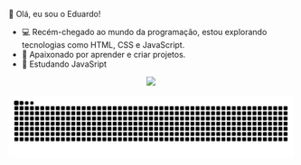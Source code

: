 👋 Olá, eu sou o Eduardo!

- 💻 Recém-chegado ao mundo da programação, estou explorando tecnologias como HTML, CSS e JavaScript.
- 🚀 Apaixonado por aprender e criar projetos.
- 🌱 Estudando JavaSript
  


<div align="center">
<p align="center"><img aling="center" src="https://visit-counter.vercel.app/counter.png?page=github.com%2FEdgss&s=40&c=ffffff&bg=00000000&no=4&ff=digi&tb=Views%3A+&ta="/></p>
</div>

<picture align="center">
  <source media="(prefers-color-scheme: dark)" srcset="https://raw.githubusercontent.com/Edgss/Edgss/output/github-contribution-grid-snake-dark.svg">
  <source media="(prefers-color-scheme: light)" srcset="https://raw.githubusercontent.com/Edgss/Edgss/output/github-contribution-grid-snake-dark.svg">
  <img align="center" alt="github contribution grid snake animation" src="https://raw.githubusercontent.com/Edgss/Edgss/output/github-contribution-grid-snake.svg">
</picture>

